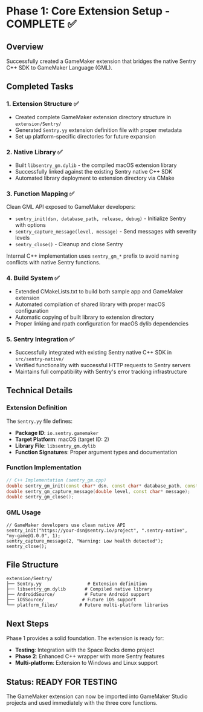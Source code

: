 # Phase 1: Core Extension Setup - COMPLETE ✅

## Overview
Successfully created a GameMaker extension that bridges the native Sentry C++ SDK to GameMaker Language (GML).

## Completed Tasks

### 1. Extension Structure ✅
- Created complete GameMaker extension directory structure in `extension/Sentry/`
- Generated `Sentry.yy` extension definition file with proper metadata
- Set up platform-specific directories for future expansion

### 2. Native Library ✅
- Built `libsentry_gm.dylib` - the compiled macOS extension library
- Successfully linked against the existing Sentry native C++ SDK
- Automated library deployment to extension directory via CMake

### 3. Function Mapping ✅
Clean GML API exposed to GameMaker developers:
- `sentry_init(dsn, database_path, release, debug)` - Initialize Sentry with options
- `sentry_capture_message(level, message)` - Send messages with severity levels
- `sentry_close()` - Cleanup and close Sentry

Internal C++ implementation uses `sentry_gm_*` prefix to avoid naming conflicts with native Sentry functions.

### 4. Build System ✅
- Extended CMakeLists.txt to build both sample app and GameMaker extension
- Automated compilation of shared library with proper macOS configuration
- Automatic copying of built library to extension directory
- Proper linking and rpath configuration for macOS dylib dependencies

### 5. Sentry Integration ✅
- Successfully integrated with existing Sentry native C++ SDK in `src/sentry-native/`
- Verified functionality with successful HTTP requests to Sentry servers
- Maintains full compatibility with Sentry's error tracking infrastructure

## Technical Details

### Extension Definition
The `Sentry.yy` file defines:
- **Package ID**: `io.sentry.gamemaker`
- **Target Platform**: macOS (target ID: 2)
- **Library File**: `libsentry_gm.dylib`
- **Function Signatures**: Proper argument types and documentation

### Function Implementation
```cpp
// C++ Implementation (sentry_gm.cpp)
double sentry_gm_init(const char* dsn, const char* database_path, const char* release, double debug);
double sentry_gm_capture_message(double level, const char* message);
double sentry_gm_close();
```

### GML Usage
```gml
// GameMaker developers use clean native API
sentry_init("https://your-dsn@sentry.io/project", ".sentry-native", "my-game@1.0.0", 1);
sentry_capture_message(2, "Warning: Low health detected");
sentry_close();
```

## File Structure
```
extension/Sentry/
├── Sentry.yy                 # Extension definition
├── libsentry_gm.dylib       # Compiled native library
├── AndroidSource/           # Future Android support
├── iOSSource/              # Future iOS support
└── platform_files/        # Future multi-platform libraries
```

## Next Steps
Phase 1 provides a solid foundation. The extension is ready for:
- **Testing**: Integration with the Space Rocks demo project
- **Phase 2**: Enhanced C++ wrapper with more Sentry features
- **Multi-platform**: Extension to Windows and Linux support

## Status: READY FOR TESTING
The GameMaker extension can now be imported into GameMaker Studio projects and used immediately with the three core functions.